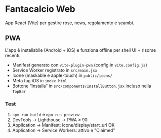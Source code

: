 # Fantacalcio Web

App React (Vite) per gestire rose, news, regolamento e scambi.

## PWA

L'app è installabile (Android + iOS) e funziona offline per shell UI + risorse recenti.

- Manifest generato con `vite-plugin-pwa` (config in `vite.config.js`)
- Service Worker registrato in `src/main.jsx`
- Icone (maskable e apple-touch) in `public/icons/`
- Meta tag iOS in `index.html`
- Bottone “Installa” in `src/components/InstallButton.jsx` incluso nella `TopBar`

### Test

1. `npm run build` e `npm run preview`
2. DevTools → Lighthouse → PWA ≥ 90
3. Application → Manifest: icone/display/start_url OK
4. Application → Service Workers: attivo e "Claimed"

